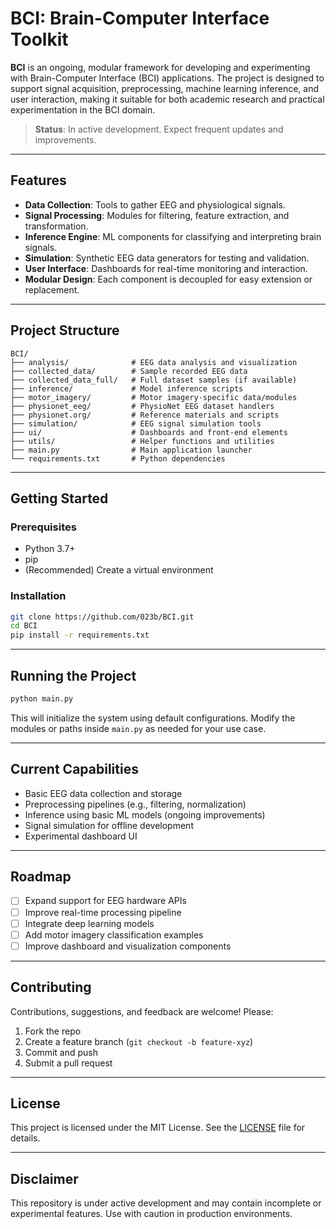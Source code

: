 

# BCI: Brain-Computer Interface Toolkit

**BCI** is an ongoing, modular framework for developing and experimenting with Brain-Computer Interface (BCI) applications. The project is designed to support signal acquisition, preprocessing, machine learning inference, and user interaction, making it suitable for both academic research and practical experimentation in the BCI domain.

> **Status**: In active development. Expect frequent updates and improvements.

---

## Features

* **Data Collection**: Tools to gather EEG and physiological signals.
* **Signal Processing**: Modules for filtering, feature extraction, and transformation.
* **Inference Engine**: ML components for classifying and interpreting brain signals.
* **Simulation**: Synthetic EEG data generators for testing and validation.
* **User Interface**: Dashboards for real-time monitoring and interaction.
* **Modular Design**: Each component is decoupled for easy extension or replacement.

---

## Project Structure

```
BCI/
├── analysis/              # EEG data analysis and visualization
├── collected_data/        # Sample recorded EEG data
├── collected_data_full/   # Full dataset samples (if available)
├── inference/             # Model inference scripts
├── motor_imagery/         # Motor imagery-specific data/modules
├── physionet_eeg/         # PhysioNet EEG dataset handlers
├── physionet.org/         # Reference materials and scripts
├── simulation/            # EEG signal simulation tools
├── ui/                    # Dashboards and front-end elements
├── utils/                 # Helper functions and utilities
├── main.py                # Main application launcher
└── requirements.txt       # Python dependencies
```

---

## Getting Started

### Prerequisites

* Python 3.7+
* pip
* (Recommended) Create a virtual environment

### Installation

```bash
git clone https://github.com/023b/BCI.git
cd BCI
pip install -r requirements.txt
```

---

## Running the Project

```bash
python main.py
```

This will initialize the system using default configurations. Modify the modules or paths inside `main.py` as needed for your use case.

---

## Current Capabilities

* Basic EEG data collection and storage
* Preprocessing pipelines (e.g., filtering, normalization)
* Inference using basic ML models (ongoing improvements)
* Signal simulation for offline development
* Experimental dashboard UI

---

## Roadmap

* [ ] Expand support for EEG hardware APIs
* [ ] Improve real-time processing pipeline
* [ ] Integrate deep learning models
* [ ] Add motor imagery classification examples
* [ ] Improve dashboard and visualization components

---

## Contributing

Contributions, suggestions, and feedback are welcome! Please:

1. Fork the repo
2. Create a feature branch (`git checkout -b feature-xyz`)
3. Commit and push
4. Submit a pull request

---

## License

This project is licensed under the MIT License. See the [LICENSE](LICENSE) file for details.

---

## Disclaimer

This repository is under active development and may contain incomplete or experimental features. Use with caution in production environments.


